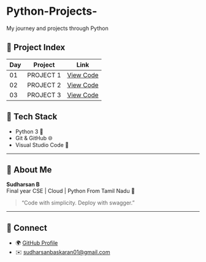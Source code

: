 # Python-Projects-
My journey and projects through Python 

## 📅 Project Index

| Day | Project                  | Link                       |
|-----|---------------------------|---------------------------|
| 01  |  PROJECT 1                | [View Code](./main.py)  |
| 02  |  PROJECT 2                | [View Code](./PROJECT_2)  |
| 03  |  PROJECT 3                | [View Code](./PROJECT_3)  |

## 🧰 Tech Stack

- Python 3 🐍
- Git & GitHub 🌐
- Visual Studio Code 🧠

---

## 📌 About Me

**Sudharsan B**  
Final year CSE | Cloud | Python 
From Tamil Nadu 📍

> “Code with simplicity. Deploy with swagger.”

---

## 🔗 Connect

- 🌍 [GitHub Profile](https://github.com/Sudharsan4069)
- ✉️ sudharsanbaskaran01@gmail.com
